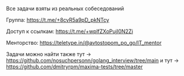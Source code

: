Все задачи взяты из реальных собеседований

Группа:
https://t.me/+8cvR5a9pD_pkNTcy

Доступ к ссылкам:
https://t.me/+wplfZXoPujI0N2Zi

Менторство:
https://teletype.in/@avtostopom_po_go/IT_mentor

Задачи можно найти также тут -> https://github.com/nosuchpersonn/golang_interview/tree/main и тут -> https://github.com/dmitryrpm/maxima-tests/tree/master
